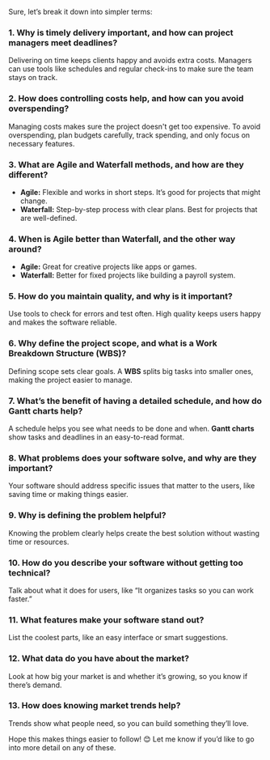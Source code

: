 Sure, let’s break it down into simpler terms:

### 1. Why is timely delivery important, and how can project managers meet deadlines?
Delivering on time keeps clients happy and avoids extra costs. Managers can use tools like schedules and regular check-ins to make sure the team stays on track.

### 2. How does controlling costs help, and how can you avoid overspending?
Managing costs makes sure the project doesn't get too expensive. To avoid overspending, plan budgets carefully, track spending, and only focus on necessary features.

### 3. What are Agile and Waterfall methods, and how are they different?
- **Agile:** Flexible and works in short steps. It’s good for projects that might change.
- **Waterfall:** Step-by-step process with clear plans. Best for projects that are well-defined.

### 4. When is Agile better than Waterfall, and the other way around?
- **Agile:** Great for creative projects like apps or games.
- **Waterfall:** Better for fixed projects like building a payroll system.

### 5. How do you maintain quality, and why is it important?
Use tools to check for errors and test often. High quality keeps users happy and makes the software reliable.

### 6. Why define the project scope, and what is a Work Breakdown Structure (WBS)?
Defining scope sets clear goals. A **WBS** splits big tasks into smaller ones, making the project easier to manage.

### 7. What’s the benefit of having a detailed schedule, and how do Gantt charts help?
A schedule helps you see what needs to be done and when. **Gantt charts** show tasks and deadlines in an easy-to-read format.

### 8. What problems does your software solve, and why are they important?
Your software should address specific issues that matter to the users, like saving time or making things easier.

### 9. Why is defining the problem helpful?
Knowing the problem clearly helps create the best solution without wasting time or resources.

### 10. How do you describe your software without getting too technical?
Talk about what it does for users, like “It organizes tasks so you can work faster.”

### 11. What features make your software stand out?
List the coolest parts, like an easy interface or smart suggestions.

### 12. What data do you have about the market?
Look at how big your market is and whether it’s growing, so you know if there’s demand.

### 13. How does knowing market trends help?
Trends show what people need, so you can build something they’ll love.

Hope this makes things easier to follow! 😊 Let me know if you’d like to go into more detail on any of these.
